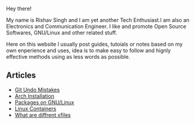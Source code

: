 Hey there!

My name is Rishav Singh and I am yet another Tech Enthusiast.I am also an Electronics and Communication Engineer. I like and promote Open Source Softwares, GNU/Linux and other related stuff.

Here on this website I usually post guides, tutoials or notes based on my own enperience and uses, idea is to make easy to follow and hignly effective methods using as less words as possible.

## Articles

- [Git Undo Mistakes](git_undo_mistakes.html)
- [Arch Installation](Arch_Installation.html)
- [Packages on GNU/Linux](packages.html)
- [Linux Containers](Linux_Containers.html)
- [What are diffrent xfiles](xfiles.html)

